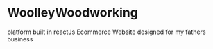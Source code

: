 # WoolleyWoodworking 
platform built in reactJs 
 Ecommerce Website designed for my fathers business
